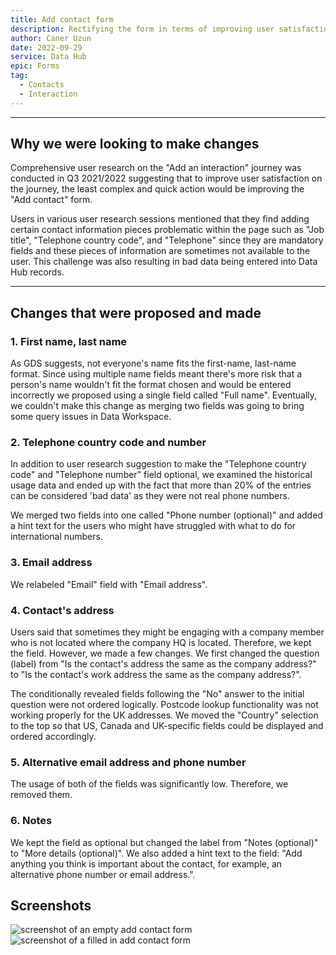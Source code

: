 ```yaml
---
title: Add contact form
description: Rectifying the form in terms of improving user satisfaction on "Add an interaction" journey
author: Caner Uzun
date: 2022-09-29
service: Data Hub
epic: Forms
tag:
  - Contacts
  - Interaction
---
```


***
## Why we were looking to make changes
Comprehensive user research on the "Add an interaction" journey was conducted in Q3 2021/2022 suggesting that to improve user satisfaction on the journey, the least complex and quick action would be improving the "Add contact" form.

Users in various user research sessions mentioned that they find adding certain contact information pieces problematic within the page such as "Job title", "Telephone country code", and "Telephone" since they are mandatory fields and these pieces of information are sometimes not available to the user. This challenge was also resulting in bad data being entered into Data Hub records.

***
## Changes that were proposed and made
### 1. First name, last name
As GDS suggests, not everyone's name fits the first-name, last-name format. Since using multiple name fields meant there's more risk that a person's name wouldn't fit the format chosen and would be entered incorrectly we proposed using a single field called "Full name". Eventually, we couldn't make this change as merging two fields was going to bring some query issues in Data Workspace.

### 2. Telephone country code and number
In addition to user research suggestion to make the "Telephone country code" and "Telephone number" field optional, we examined the historical usage data and ended up with the fact that more than 20% of the entries can be considered 'bad data' as they were not real phone numbers.

We merged two fields into one called "Phone number (optional)" and added a hint text for the users who might have struggled with what to do for international numbers.

### 3. Email address  
We relabeled "Email" field with "Email address".

### 4. Contact's address
Users said that sometimes they might be engaging with a company member who is not located where the company HQ is located. Therefore, we kept the field. However, we made a few changes. We first changed the question (label) from "Is the contact's address the same as the company address?" to "Is the contact's work address the same as the company address?".

The conditionally revealed fields following the "No" answer to the initial question were not ordered logically. Postcode lookup functionality was not working properly for the UK addresses. We moved the "Country" selection to the top so that US, Canada and UK-specific fields could be displayed and ordered accordingly.

### 5. Alternative email address and phone number
The usage of both of the fields was significantly low. Therefore, we removed them.

### 6. Notes
We kept the field as optional but changed the label from "Notes (optional)" to "More details (optional)". We also added a hint text to the field: "Add anything you think is important about the contact, for example, an alternative phone number or email address.".

## Screenshots
![screenshot of an empty add contact form](add-contact-empty-form.png)
![screenshot of a filled in add contact form](add-contact-filled-in-form.png)
